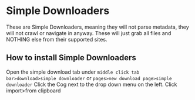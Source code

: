 # Simple Downloaders
These are Simple Downloaders, meaning they will not parse metadata, they will not crawl or navigate in anyway.
These will just grab all files and NOTHING else from their supported sites.

## How to install Simple Downloaders
Open the simple download tab under `middle click tab bar>download>simple downloader` or `pages>new download page>simple downloader`
Click the Cog next to the drop down menu on the left.
Click import>from clipboard